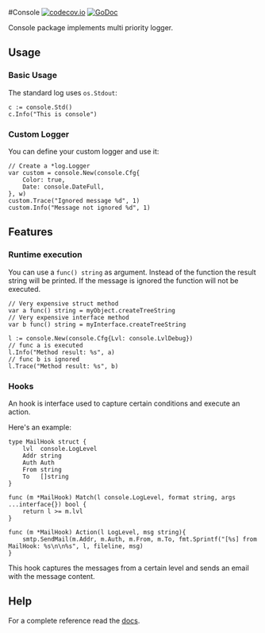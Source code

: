 #Console
[![codecov.io](http://codecov.io/github/klaidliadon/console/coverage.svg?branch=master)](http://codecov.io/github/klaidliadon/console?branch=master)
[![GoDoc](http://godoc.org/gopkg.in/klaidliadon/console.v1?status.png)](http://godoc.org/github.com/klaidliadon/next) 

Console package implements multi priority logger.

## Usage

### Basic Usage

The standard log uses `os.Stdout`:

	c := console.Std()
	c.Info("This is console")

### Custom Logger

You can define your custom logger and use it:

	// Create a *log.Logger
	var custom = console.New(console.Cfg{
		Color: true, 
		Date: console.DateFull,
	}, w)
	custom.Trace("Ignored message %d", 1)
	custom.Info("Message not ignored %d", 1)

## Features

### Runtime execution

You can use a `func() string` as argument. Instead
of the function the result string will be printed.
If the message is ignored the function will not be executed.

	// Very expensive struct method
	var a func() string = myObject.createTreeString
	// Very expensive interface method
	var b func() string = myInterface.createTreeString

	l := console.New(console.Cfg{Lvl: console.LvlDebug})
	// func a is executed
	l.Info("Method result: %s", a)
	// func b is ignored
	l.Trace("Method result: %s", b)

### Hooks

An hook is interface used to capture certain conditions and execute an action.

Here's an example:

	type MailHook struct {
		lvl  console.LogLevel
		Addr string
		Auth Auth
		From string
		To   []string
	}

	func (m *MailHook) Match(l console.LogLevel, format string, args ...interface{}) bool {
		return l >= m.lvl
	}

	func (m *MailHook) Action(l LogLevel, msg string){
		smtp.SendMail(m.Addr, m.Auth, m.From, m.To, fmt.Sprintf("[%s] from MailHook: %s\n\n%s", l, fileline, msg)
	}


This hook captures the messages from a certain level and sends an email with the message content.

## Help

For a complete reference read the [docs](http://godoc.org/gopkg.in/klaidliadon/console.v1 "Godoc").
